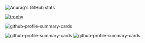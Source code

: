 <!--
**Glen-Maki/Glen-Maki** is a ✨ _special_ ✨ repository because its `README.md` (this file) appears on your GitHub profile.

Here are some ideas to get you started:

- 🔭 I’m currently working on ...
- 🌱 I’m currently learning ...
- 👯 I’m looking to collaborate on ...
- 🤔 I’m looking for help with ...
- 💬 Ask me about ...
- 📫 How to reach me: ...
- 😄 Pronouns: ...
- ⚡ Fun fact: ...
-->
![Anurag's GitHub stats](https://github-readme-stats.vercel.app/api?username=Glen-Maki&show_icons=true&theme=radical)

[![trophy](https://github-profile-trophy.vercel.app/?username=Glen-Maki&theme=onedark)](https://github.com/ryo-ma/github-profile-trophy)

![github-profile-summary-cards](http://github-profile-summary-cards.vercel.app/api/cards/profile-details?username=Glen-Maki&theme=2077)

![github-profile-summary-cards](http://github-profile-summary-cards.vercel.app/api/cards/repos-per-language?username=Glen-Maki&theme=2077)
![github-profile-summary-cards](http://github-profile-summary-cards.vercel.app/api/cards/most-commit-language?username=Glen-Maki&theme=2077)

